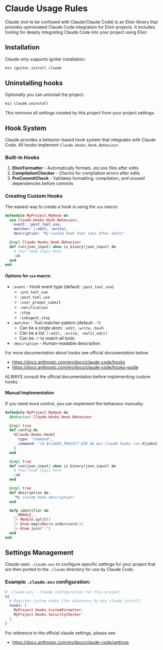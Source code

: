 # Claude Usage Rules

Claude (not to be confused with Claude/Claude Code) is an Elixir library that provides opinionated Claude Code integration for Elixir projects. It includes tooling for deeply integrating Claude Code into your project using Elixir.

## Installation

Claude only supports igniter installation:

```bash
mix igniter.install claude
```

## Uninstalling hooks

Optionally you can uninstall the project:

```bash
mix claude.uninstall
```

This removes all settings created by this project from your project settings.

## Hook System

Claude provides a behavior-based hook system that integrates with Claude Code. All hooks implement `Claude.Hooks.Hook.Behaviour`.

### Built-in Hooks

1. **ElixirFormatter** - Automatically formats .ex/.exs files after edits
2. **CompilationChecker** - Checks for compilation errors after edits
3. **PreCommitCheck** - Validates formatting, compilation, and unused dependencies before commits

### Creating Custom Hooks

The easiest way to create a hook is using the `use` macro:

```elixir
defmodule MyProject.MyHook do
  use Claude.Hooks.Hook.Behaviour,
    event: :post_tool_use,
    matcher: [:edit, :write],
    description: "My custom hook that runs after edits"

  @impl Claude.Hooks.Hook.Behaviour
  def run(json_input) when is_binary(json_input) do
    # Your hook logic here
    :ok
  end
end
```

#### Options for `use` macro:

- `:event` - Hook event type (default: `:post_tool_use`)
  - `:pre_tool_use`
  - `:post_tool_use`
  - `:user_prompt_submit`
  - `:notification`
  - `:stop`
  - `:subagent_stop`
- `:matcher` - Tool matcher pattern (default: `:*`)
  - Can be a single atom: `:edit`, `:write`, `:bash`
  - Can be a list: `[:edit, :write, :multi_edit]`
  - Can be `:*` to match all tools
- `:description` - Human-readable description

For more documentation about hooks see official documentation below:

  * https://docs.anthropic.com/en/docs/claude-code/hooks
  * https://docs.anthropic.com/en/docs/claude-code/hooks-guide

ALWAYS consult the official documentation before implementing custom hooks.

#### Manual Implementation

If you need more control, you can implement the behaviour manually:

```elixir
defmodule MyProject.MyHook do
  @behaviour Claude.Hooks.Hook.Behaviour

  @impl true
  def config do
    %Claude.Hooks.Hook{
      type: "command",
      command: "cd $CLAUDE_PROJECT_DIR && mix claude hooks run #{identifier()}"
    }
  end

  @impl true
  def run(json_input) when is_binary(json_input) do
    # Your hook logic here
    :ok
  end

  @impl true
  def description do
    "My custom hook description"
  end

  defp identifier do
    __MODULE__
    |> Module.split()
    |> Enum.map(&Macro.underscore/1)
    |> Enum.join(".")
  end
end
```

## Settings Management

Claude uses `.claude.exs` to configure specific settings for your project that are then ported to
the `.claude` directory for use by Claude Code.

### Example `.claude.exs` configuration:

```elixir
# .claude.exs - Claude configuration for this project
%{
  # Register custom hooks (for discovery by mix claude.install)
  hooks: [
    MyProject.Hooks.CustomFormatter,
    MyProject.Hooks.SecurityChecker
  ]
}
```

For reference to the official claude settings, please see:

 * https://docs.anthropic.com/en/docs/claude-code/settings
